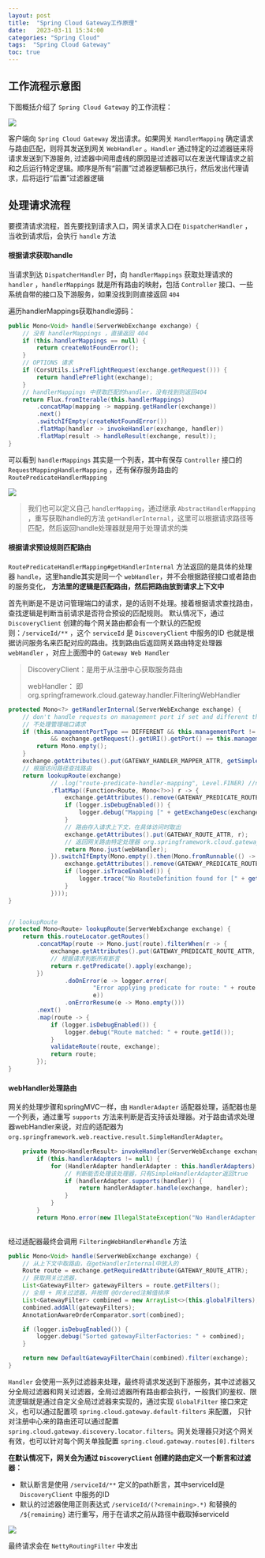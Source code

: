 ```yaml
---
layout: post
title:  "Spring Cloud Gateway工作原理"
date:   2023-03-11 15:34:00
categories: "Spring Cloud"
tags:  "Spring Cloud Gateway"
toc: true
---
```



## 工作流程示意图

下图概括介绍了 `Spring Cloud Gateway` 的工作流程：

<!-- more -->

![](https://docs.spring.io/spring-cloud-gateway/docs/current/reference/html/images/spring_cloud_gateway_diagram.png)


客户端向 `Spring Cloud Gateway` 发出请求。如果网关 `HandlerMapping` 确定请求与路由匹配，则将其发送到网关 `WebHandler` 。`Handler` 通过特定的过滤器链来将请求发送到下游服务, 过滤器中间用虚线的原因是过滤器可以在发送代理请求之前和之后运行特定逻辑。顺序是所有“前置”过滤器逻辑都已执行，然后发出代理请求，后将运行“后置”过滤器逻辑


## 处理请求流程

要摸清请求流程，首先要找到请求入口，网关请求入口在 `DispatcherHandler` ，当收到请求后，会执行 `handle` 方法

#### **根据请求获取handle**

当请求到达 `DispatcherHandler` 时，向 `handlerMappings` 获取处理请求的 `handler` ，`handlerMappings` 就是所有路由的映射，包括 `Controller` 接口、一些系统自带的接口及下游服务，如果没找到则直接返回 `404`


遍历handlerMappings获取handle源码：

```java
public Mono<Void> handle(ServerWebExchange exchange) {
    // 没有 handlerMappings ，直接返回 404
    if (this.handlerMappings == null) {
        return createNotFoundError();
    }
    // OPTIONS 请求
    if (CorsUtils.isPreFlightRequest(exchange.getRequest())) {
        return handlePreFlight(exchange);
    }
    // handlerMappings 中获取匹配的handler，没有找到则返回404
    return Flux.fromIterable(this.handlerMappings)
        .concatMap(mapping -> mapping.getHandler(exchange))
        .next()
        .switchIfEmpty(createNotFoundError())
        .flatMap(handler -> invokeHandler(exchange, handler))
        .flatMap(result -> handleResult(exchange, result));
}
```

可以看到 `handlerMappings` 其实是一个列表，其中有保存 `Controller` 接口的 `RequestMappingHandlerMapping` ，还有保存服务路由的 `RoutePredicateHandlerMapping`

![](https://ddmcc-1255635056.cos.ap-guangzhou.myqcloud.com/WeChatf9b248892549c25a8796f72d6204f535.png)

>我们也可以定义自己 `handlerMapping`，通过继承 `AbstractHandlerMapping` ，重写获取handle的方法 `getHandlerInternal`，这里可以根据请求路径等匹配，然后返回handle处理器就是用于处理请求的类


#### **根据请求预设规则匹配路由**

`RoutePredicateHandlerMapping#getHandlerInternal` 方法返回的是具体的处理器 `handle`，这里handle其实是同一个 `webHandler`，并不会根据路径接口或者路由的服务变化， **方法里的逻辑是匹配路由，然后把路由放到请求上下文中**

首先判断是不是访问管理端口的请求，是的话则不处理。接着根据请求查找路由，查找逻辑是判断当前请求是否符合预设的匹配规则。 默认情况下，通过 `DiscoveryClient` 创建的每个网关路由都会有一个默认的匹配规则：`/serviceId/**` ，这个 `serviceId` 是 `DiscoveryClient` 中服务的ID 也就是根据访问服务名来匹配对应的路由。找到路由后返回网关路由特定处理器 `webHandler` ，对应上面图中的 `Gateway Web Handler`


>DiscoveryClient：是用于从注册中心获取服务路由
>
>webHandler： 即 org.springframework.cloud.gateway.handler.FilteringWebHandler


```java
protected Mono<?> getHandlerInternal(ServerWebExchange exchange) {
    // don't handle requests on management port if set and different than server port
    // 不处理管理端口请求
    if (this.managementPortType == DIFFERENT && this.managementPort != null
            && exchange.getRequest().getURI().getPort() == this.managementPort) {
        return Mono.empty();
    }
    exchange.getAttributes().put(GATEWAY_HANDLER_MAPPER_ATTR, getSimpleName());
    // 根据访问路径查找路由
    return lookupRoute(exchange)
            // .log("route-predicate-handler-mapping", Level.FINER) //name this
            .flatMap((Function<Route, Mono<?>>) r -> {
                exchange.getAttributes().remove(GATEWAY_PREDICATE_ROUTE_ATTR);
                if (logger.isDebugEnabled()) {
                    logger.debug("Mapping [" + getExchangeDesc(exchange) + "] to " + r);
                }
                // 路由存入请求上下文，在具体访问时取出
                exchange.getAttributes().put(GATEWAY_ROUTE_ATTR, r);
                // 返回网关路由特定处理器 org.springframework.cloud.gateway.handler.FilteringWebHandler
                return Mono.just(webHandler);
            }).switchIfEmpty(Mono.empty().then(Mono.fromRunnable(() -> {
                exchange.getAttributes().remove(GATEWAY_PREDICATE_ROUTE_ATTR);
                if (logger.isTraceEnabled()) {
                    logger.trace("No RouteDefinition found for [" + getExchangeDesc(exchange) + "]");
                }
            })));
}


// lookupRoute
protected Mono<Route> lookupRoute(ServerWebExchange exchange) {
    return this.routeLocator.getRoutes()
        .concatMap(route -> Mono.just(route).filterWhen(r -> {
            exchange.getAttributes().put(GATEWAY_PREDICATE_ROUTE_ATTR, r.getId());
            // 根据请求判断所有断言
            return r.getPredicate().apply(exchange);
        })
                .doOnError(e -> logger.error(
                        "Error applying predicate for route: " + route.getId(),
                        e))
                .onErrorResume(e -> Mono.empty()))
        .next()
        .map(route -> {
            if (logger.isDebugEnabled()) {
                logger.debug("Route matched: " + route.getId());
            }
            validateRoute(route, exchange);
            return route;
        });
}

```

#### **webHandler处理路由**

网关的处理步骤和springMVC一样，由 `HandlerAdapter` 适配器处理，适配器也是一个列表，通过重写 `supports` 方法来判断是否支持该处理器。对于路由请求处理器webHandler来说，对应的适配器为 `org.springframework.web.reactive.result.SimpleHandlerAdapter`。

```java
	private Mono<HandlerResult> invokeHandler(ServerWebExchange exchange, Object handler) {
		if (this.handlerAdapters != null) {
			for (HandlerAdapter handlerAdapter : this.handlerAdapters) {
			    // 判断能否处理该处理器，只有SimpleHandlerAdapter返回true
				if (handlerAdapter.supports(handler)) {
					return handlerAdapter.handle(exchange, handler);
				}
			}
		}
		return Mono.error(new IllegalStateException("No HandlerAdapter: " + handler));
	
```

经过适配器最终会调用 `FilteringWebHandler#handle` 方法

```java
public Mono<Void> handle(ServerWebExchange exchange) {
    // 从上下文中取路由，在getHandlerInternal中放入的
    Route route = exchange.getRequiredAttribute(GATEWAY_ROUTE_ATTR);
    // 获取网关过滤器，
    List<GatewayFilter> gatewayFilters = route.getFilters();
    // 全局 + 网关过滤器，并按照 @Ordered注解值排序
    List<GatewayFilter> combined = new ArrayList<>(this.globalFilters);
    combined.addAll(gatewayFilters);
    AnnotationAwareOrderComparator.sort(combined);

    if (logger.isDebugEnabled()) {
        logger.debug("Sorted gatewayFilterFactories: " + combined);
    }

    return new DefaultGatewayFilterChain(combined).filter(exchange);
}
```

`Handler` 会使用一系列过滤器来处理，最终将请求发送到下游服务，其中过滤器又分全局过滤器和网关过滤器，全局过滤器所有路由都会执行，一般我们的鉴权、限流逻辑就是通过自定义全局过滤器来实现的，通过实现 `GlobalFilter` 接口来定义，也可以通过配置项 `spring.cloud.gateway.default-filters` 来配置，
只针对注册中心来的路由还可以通过配置 `spring.cloud.gateway.discovery.locator.filters`。网关处理器只对这个网关有效，也可以针对每个网关单独配置 `spring.cloud.gateway.routes[0].filters`

**在默认情况下，网关会为通过 `DiscoveryClient` 创建的路由定义一个断言和过滤器：**

- 默认断言是使用 `/serviceId/**` 定义的path断言，其中serviceId是 `DiscoveryClient` 中服务的ID
- 默认的过滤器使用正则表达式 `/serviceId/(?<remaining>.*)` 和替换的 `/${remaining}` 进行重写，用于在请求之前从路径中截取掉serviceId

![](https://ddmcc-1255635056.cos.ap-guangzhou.myqcloud.com/2bada070cf37553d857245a3eed14c2.png)


最终请求会在 `NettyRoutingFilter` 中发出